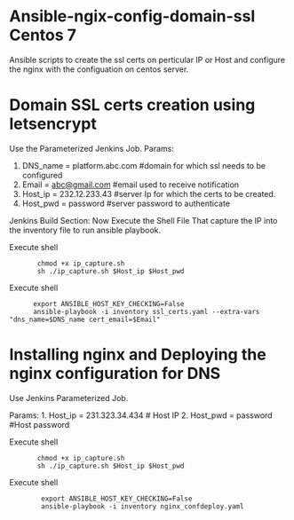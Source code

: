 # Ansible-ngix-config-domain-ssl Centos 7
Ansible scripts to create the ssl certs on perticular IP or Host and configure the nginx with the configuation on centos server. 

# Domain SSL certs creation using letsencrypt
Use the Parameterized Jenkins Job.
 Params:
   1. DNS_name = platform.abc.com   #domain for which ssl needs to be configured 
   2. Email = abc@gmail.com  #email used to receive notification
   3. Host_ip = 232.12.233.43  #server Ip for which the certs to be created.
   4. Host_pwd = password   #server password to authenticate 
   
  
 Jenkins Build Section:
       Now Execute the Shell File That capture the IP into the inventory file to run ansible playbook.
  
  Execute shell
   
           chmod +x ip_capture.sh
           sh ./ip_capture.sh $Host_ip $Host_pwd   
   
   Execute shell
   
          export ANSIBLE_HOST_KEY_CHECKING=False
          ansible-playbook -i inventory ssl_certs.yaml --extra-vars "dns_name=$DNS_name cert_email=$Email"
          
 # Installing nginx and Deploying the nginx configuration for DNS
 Use Jenkins Parameterized Job.
 
  Params:
     1. Host_ip = 231.323.34.434 # Host IP
     2. Host_pwd = password  #Host password
 
   Execute shell
   
           chmod +x ip_capture.sh
           sh ./ip_capture.sh $Host_ip $Host_pwd  
   
   Execute shell
   
            export ANSIBLE_HOST_KEY_CHECKING=False
            ansible-playbook -i inventory nginx_confdeploy.yaml
